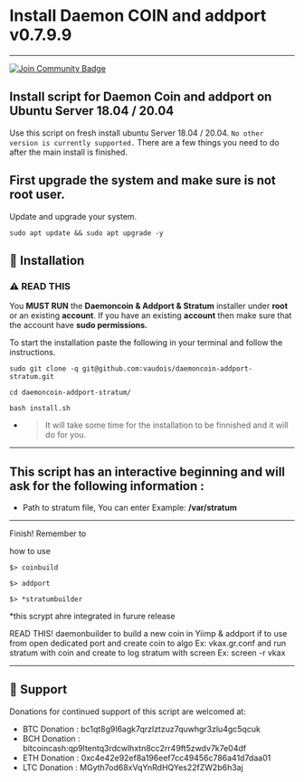 # Install Daemon COIN and addport v0.7.9.9

***********************************************
<a href="https://discord.gg/xfSwnN7J"><img src="https://img.shields.io/discord/904564600354254898.svg?style=flat&label=Discord %3C3%20&color=7289DA%22" alt="Join Community Badge"/></a>

###

## Install script for Daemon Coin and addport on Ubuntu Server 18.04 / 20.04

Use this script on fresh install ubuntu Server 18.04 / 20.04. ``` No other version is currently supported. ``` There are a few things you need to do after the main install is finished.

## First upgrade the system and make sure is not root user.

Update and upgrade your system.
```
sudo apt update && sudo apt upgrade -y
```
###

## 💾 Installation

### :warning: READ THIS 

You <b>MUST RUN</b> the <b>Daemoncoin & Addport & Stratum</b> installer under <b>root</b> or an existing <b>account</b>.
If you have an existing <b>account</b> then make sure that the account have <b>sudo permissions.</b>

To start the installation paste the following in your terminal and follow the instructions.

```
sudo git clone -q git@github.com:vaudois/daemoncoin-addport-stratum.git
```
```
cd daemoncoin-addport-stratum/
```
```
bash install.sh
```

- > It will take some time for the installation to be finnished and it will do for you.

***********************************

## This script has an interactive beginning and will ask for the following information :

- Path to stratum file, You can enter Example: <b>/var/stratum</b>

***********************************

Finish! Remember to 

how to use 
```
$> coinbuild
```
```
$> addport
```
```
$> *stratumbuilder
```

*this scrypt ahre integrated in  furure release

READ THIS!
daemonbuilder to build a new coin in Yiimp & addport if to use from open dedicated port and create coin to algo Ex: vkax.gr.conf
and run stratum with coin and create to log stratum with screen Ex: screen -r vkax

*****************************************************************************

## 🎁 Support

Donations for continued support of this script are welcomed at:

- BTC Donation : bc1qt8g9l6agk7qrzlztzuz7quwhgr3zlu4gc5qcuk
- BCH Donation : bitcoincash:qp9ltentq3rdcwlhxtn8cc2rr49ft5zwdv7k7e04df
- ETH Donation : 0xc4e42e92ef8a196eef7cc49456c786a41d7daa01
- LTC Donation : MGyth7od68xVqYnRdHQYes22fZW2b6h3aj
